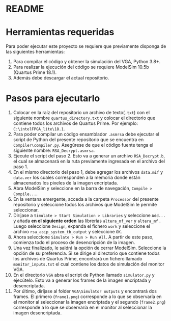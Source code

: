 # README

# Herramientas requeridas

Para poder ejecutar este proyecto se requiere que previamente disponga de las siguientes herramientas:

1. Para compilar el código y obtener la simulación del VGA, Python 3.8+.
2. Para realizar la ejecución del código se requiere ModelSim 10.5b (Quartus Prime 18.1).
3. Además debe descargar el actual repositorio.

# Pasos para ejecutarlo

1. Colocar en la raíz del repositorio un archivo de texto(`.txt`) con el siguiente nombre `quartus_directory.txt`  y colocar el directorio que contiene todos los archivos de Quartus Prime. Por ejemplo:  `C:\intelFPGA_lite\18.1`.
2. Para poder compilar un código ensamblador `.asmrsa` debe ejecutar el script de Python del presente repositorio que se encuentra en `Compiler\compiler.py`. Asegúrese de que el código fuente tenga el siguiente nombre: `RSA_Decrypt.asmrsa`.
3. Ejecute el script del paso 2. Esto va a generar un archivo `RSA_Decrypt.b`, el cual se almacenará en la ruta previamente ingresada en el archivo del paso 1.
4. En el mismo directorio del paso 1, debe agregar los archivos `data.mif` y `data.ver` los cuales corresponden a la memoria donde están almacenados los pixeles de la imagen encriptada.
5. Abra ModelSim y seleccione en la barra de navegación, `Compile > Compile...`.
6. En la ventana emergente, acceda a la carpeta `Processor` del presente repositorio y seleccione todos los archivos que ModelSim le permite seleccionar.
7. Diríjase a `Simulate > Start Simulation > Libraries` y seleccione `Add...` y añada **en el siguiente orden** las librerías `altera_mf_ver` y `altera_mf` . Luego seleccione `Design`, expanda el fichero `work` y seleccione el archivo `rsa_asip_system_tb_output` y seleccione `OK`.
8. Ahora seleccione `Simulate > Run > Run All`. A partir de este paso, comienza todo el proceso de desencripción de la imagen.
9. Una vez finalizado, le saldrá la opción de cerrar ModelSim. Seleccione la opción de su preferencia. Si se dirige al directorio que contiene todos los archivos de Quartus Prime, encontrará un fichero llamado `monitor_inputs.txt` el cual contiene los datos de simulación del monitor VGA.
10. En el directorio `VGA` abra el script de Python llamado `simulator.py` y ejecútelo. Esto va a generar los frames de la imagen encriptada y desencriptada.
11. Por último, diríjase al folder `VGA\Simulator outputs` y encontrará dos frames. El primero (`frame1.png`) corresponde a lo que se observaría en el monitor al seleccionar la imagen encriptada y el segundo (`frame2.png`) corresponde a lo que se observaría en el monitor al seleccionar la imagen desencriptada.
